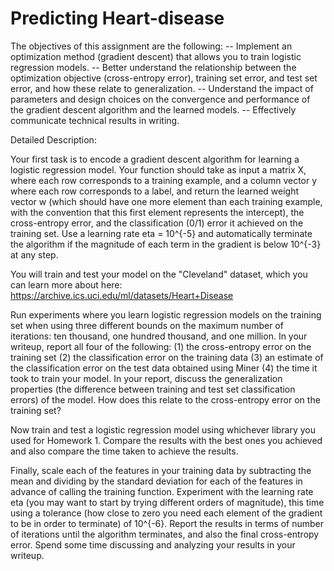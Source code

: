 # Predicting Heart-disease

The objectives of this assignment are the following:
-- Implement an optimization method (gradient descent) that allows you to train logistic regression models.
-- Better understand the relationship between the optimization objective (cross-entropy error), training set error, and test set error, and how these relate to generalization.
-- Understand the impact of parameters and design choices on the convergence and performance of the gradient descent algorithm and the learned models.
-- Effectively communicate technical results in writing. 

Detailed Description:

Your first task is to encode a gradient descent algorithm for learning a logistic regression model. Your function should take as input a matrix X, where each row corresponds to a training example, and a column vector y where each row corresponds to a label, and return the learned weight vector w (which should have one more element than each training example, with the convention that this first element represents the intercept), the cross-entropy error, and the classification (0/1) error it achieved on the training set. Use a learning rate eta = 10^{-5} and automatically terminate the algorithm if the magnitude of each term in the gradient is below 10^{-3} at any step.

You will train and test your model on the "Cleveland" dataset, which you can learn more about here: https://archive.ics.uci.edu/ml/datasets/Heart+Disease

Run experiments where you learn logistic regression models on the training set when using three different bounds on the maximum number   of iterations: ten thousand, one hundred thousand, and one million.  In your writeup, report all four of the following: (1) the cross-entropy error on the training set (2) the classification error on the training data (3) an estimate of the classification error on the test data obtained using Miner (4) the time it took to train your model. In your report, discuss the generalization properties (the difference between training and test set classification errors) of the model. How does this relate to the cross-entropy error on the training set?

Now train and test a logistic regression model using whichever library you used for Homework 1. Compare the results with the best ones you achieved and also compare the time taken to achieve the results.

Finally, scale each of the features in your training data by subtracting the mean and dividing by the standard deviation for each of the features in advance of calling the training function. Experiment with the learning rate eta (you may want to start by trying different orders of magnitude), this time using a tolerance (how close to zero you need each element of the gradient to be in order to terminate) of 10^{-6}. Report the results in terms of number of iterations until the algorithm terminates, and also the final cross-entropy error. Spend some time discussing and analyzing your results in your writeup.
